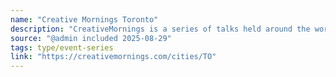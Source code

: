 ```yaml
---
name: "Creative Mornings Toronto"
description: "CreativeMornings is a series of talks held around the world for attendees to enjoy friendly people, fresh coffee, and an international variety of breakfast foods."
source: "@admin included 2025-08-29"
tags: type/event-series
link: "https://creativemornings.com/cities/TO"
---
```

